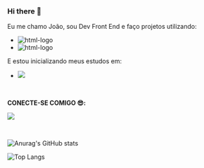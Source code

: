 ### Hi there :speech_balloon:

Eu me chamo João, sou Dev Front End e faço projetos utilizando:

- <img src="https://img.shields.io/badge/HTML5-E34F26?style=for-the-badge&logo=html5&logoColor=white" alt="html-logo">
- <img src="https://img.shields.io/badge/CSS3-1572B6?style=for-the-badge&logo=css3&logoColor=white" alt="html-logo">

E estou inicializando meus estudos em:

- <img src="https://img.shields.io/badge/JavaScript-323330?style=for-the-badge&logo=javascript&logoColor=F7DF1E">

<br>

<b>CONECTE-SE COMIGO :sunglasses::</b>

<a href="https://www.linkedin.com/in/joão-victor-vasconcelos-5817aa281/"> <img src="https://img.shields.io/badge/LinkedIn-0077B5?style=for-the-badge&logo=linkedin&logoColor=white"> </a>

<br>

![Anurag's GitHub stats](https://github-readme-stats.vercel.app/api?username=joaovasconcelos14&show_icons=true&theme=radical)

![Top Langs](https://github-readme-stats.vercel.app/api/top-langs/?username=joaovasconcelos14&layout=compact)
